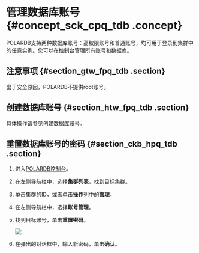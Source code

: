 # 管理数据库账号 {#concept_sck_cpq_tdb .concept}

POLARDB支持两种数据库账号：高权限账号和普通账号，均可用于登录到集群中的任意实例。您可以在控制台管理所有账号和数据库。

## 注意事项 {#section_gtw_fpq_tdb .section}

出于安全原因，POLARDB不提供root账号。

## 创建数据库账号 {#section_htw_fpq_tdb .section}

具体操作请参见[创建数据库账号](https://help.aliyun.com/document_detail/68508.html)。

## 重置数据库账号的密码 {#section_ckb_hpq_tdb .section}

1.  进入[POLARDB控制台](https://polardb.console.aliyun.com)。
2.  在左侧导航栏中，选择**集群列表**，找到目标集群。
3.  单击集群的ID，或者单击**操作**列中的**管理**。
4.  在左侧导航栏中，选择**账号管理**。
5.  找到目标账号，单击**重置密码**。

    ![](http://static-aliyun-doc.oss-cn-hangzhou.aliyuncs.com/assets/img/3026/153983030213605_zh-CN.png)

6.  在弹出的对话框中，输入新密码，单击**确认**。

